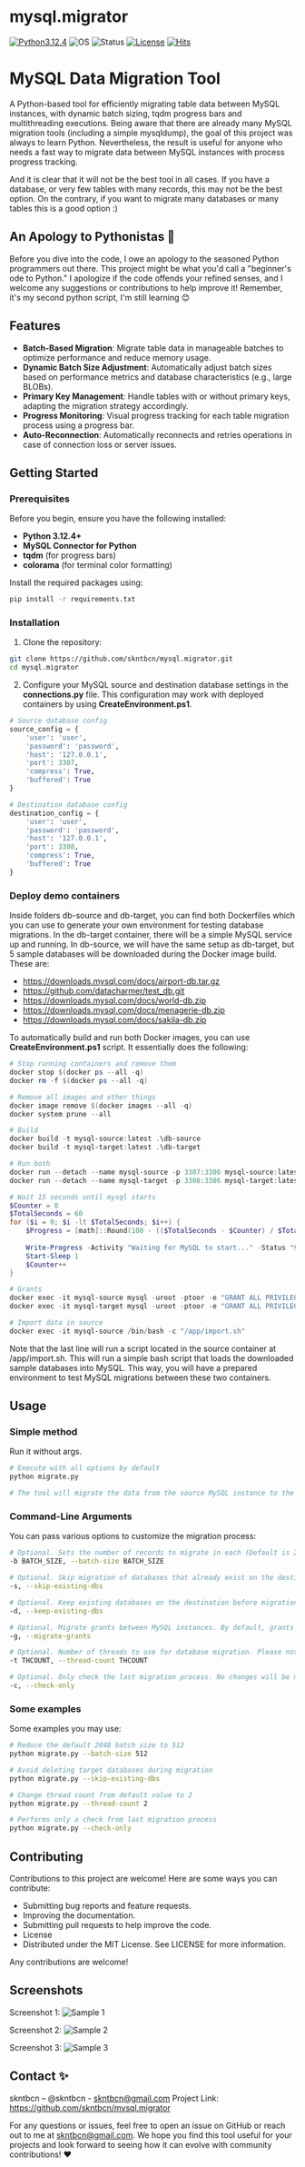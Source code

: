 # mysql.migrator
[![Python3.12.4](https://img.shields.io/badge/Python-3.12.4-f4d159+green)](https://www.python.org/downloads/release/python-3124/) 
![OS](https://img.shields.io/badge/Tested%20On-Linux%20|%20Windows11-yellowgreen.svg?style=flat-square)
![Status](https://img.shields.io/badge/status-beta-orange)
[![License](https://img.shields.io/badge/License-MIT-blue.svg?style=flat-square)](https://github.com/Manisso/fsociety/blob/master/LICENSE)
[![Hits](https://hits.sh/github.com/skntbcn/docsyn.svg?color=dfb317)](https://hits.sh/github.com/skntbcn/docsyn/)


# MySQL Data Migration Tool

A Python-based tool for efficiently migrating table data between MySQL instances, with dynamic batch sizing, tqdm progress bars and multithreading executions.
Being aware that there are already many MySQL migration tools (including a simple mysqldump), the goal of this project was always to learn Python. Nevertheless, the result is useful for anyone who needs a fast way to migrate data between MySQL instances with process progress tracking.

And it is clear that it will not be the best tool in all cases. If you have a database, or very few tables with many records, this may not be the best option. On the contrary, if you want to migrate many databases or many tables this is a good option :)

## An Apology to Pythonistas 🫶

Before you dive into the code, I owe an apology to the seasoned Python programmers out there. This project might be what you'd call a "beginner's ode to Python." I apologize if the code offends your refined senses, and I welcome any suggestions or contributions to help improve it! Remember, it's my second python script, I'm still learning 😊

## Features

- **Batch-Based Migration**: Migrate table data in manageable batches to optimize performance and reduce memory usage.
- **Dynamic Batch Size Adjustment**: Automatically adjust batch sizes based on performance metrics and database characteristics (e.g., large BLOBs).
- **Primary Key Management**: Handle tables with or without primary keys, adapting the migration strategy accordingly.
- **Progress Monitoring**: Visual progress tracking for each table migration process using a progress bar.
- **Auto-Reconnection**: Automatically reconnects and retries operations in case of connection loss or server issues.

## Getting Started

### Prerequisites

Before you begin, ensure you have the following installed:

- **Python 3.12.4+**
- **MySQL Connector for Python**
- **tqdm** (for progress bars)
- **colorama** (for terminal color formatting)

Install the required packages using:
```bash
pip install -r requirements.txt
```

### Installation

 1. Clone the repository:
 ```bash
 git clone https://github.com/skntbcn/mysql.migrator.git
 cd mysql.migrator
 ```

 2. Configure your MySQL source and destination database settings in the **connections.py** file. This configuration may work with deployed containers by using **CreateEnvironment.ps1**.
 ```python
# Source database config
source_config = {
    'user': 'user',
    'password': 'password',
    'host': '127.0.0.1',
    'port': 3307,
    'compress': True,
    'buffered': True
}

# Destination database config
destination_config = {
    'user': 'user',
    'password': 'password',
    'host': '127.0.0.1',
    'port': 3308,
    'compress': True,
    'buffered': True
}
 ```

### Deploy demo containers
Inside folders db-source and db-target, you can find both Dockerfiles which you can use to generate your own environment for testing database migrations.
In the db-target container, there will be a simple MySQL service up and running. In db-source, we will have the same setup as db-target, but 5 sample databases will be downloaded during the Docker image build. These are:
 - https://downloads.mysql.com/docs/airport-db.tar.gz
 - https://github.com/datacharmer/test_db.git
 - https://downloads.mysql.com/docs/world-db.zip
 - https://downloads.mysql.com/docs/menagerie-db.zip
 - https://downloads.mysql.com/docs/sakila-db.zip

To automatically build and run both Docker images, you can use **CreateEnvironment.ps1** script. It essentially does the following:
```powershell
# Stop running containers and remove them
docker stop $(docker ps --all -q)
docker rm -f $(docker ps --all -q)

# Remove all images and other things
docker image remove $(docker images --all -q)
docker system prune --all

# Build
docker build -t mysql-source:latest .\db-source
docker build -t mysql-target:latest .\db-target

# Run both
docker run --detach --name mysql-source -p 3307:3306 mysql-source:latest
docker run --detach --name mysql-target -p 3308:3306 mysql-target:latest

# Wait 15 seconds until mysql starts
$Counter = 0
$TotalSeconds = 60
for ($i = 0; $i -lt $TotalSeconds; $i++) {
    $Progress = [math]::Round(100 - (($TotalSeconds - $Counter) / $TotalSeconds * 100));
    
    Write-Progress -Activity "Waiting for MySQL to start..." -Status "$Progress% Complete:" -SecondsRemaining ($TotalSeconds - $Counter) -PercentComplete $Progress
    Start-Sleep 1
    $Counter++
}

# Grants
docker exec -it mysql-source mysql -uroot -ptoor -e "GRANT ALL PRIVILEGES ON *.* TO 'user'@'%' WITH GRANT OPTION; FLUSH PRIVILEGES;"
docker exec -it mysql-target mysql -uroot -ptoor -e "GRANT ALL PRIVILEGES ON *.* TO 'user'@'%' WITH GRANT OPTION; FLUSH PRIVILEGES;"

# Import data in source
docker exec -it mysql-source /bin/bash -c "/app/import.sh"
```

Note that the last line will run a script located in the source container at /app/import.sh. This will run a simple bash script that loads the downloaded sample databases into MySQL.
This way, you will have a prepared environment to test MySQL migrations between these two containers.

## Usage

### Simple method

Run it without args.
```bash
# Execute with all options by default
python migrate.py

# The tool will migrate the data from the source MySQL instance to the destination, displaying progress automatically.
```

### Command-Line Arguments

You can pass various options to customize the migration process:

```bash
# Optional. Sets the number of records to migrate in each (Default is 2048)
-b BATCH_SIZE, --batch-size BATCH_SIZE

# Optional. Skip migration of databases that already exist on the destination. By default, all databases are migrated.
-s, --skip-existing-dbs

# Optional. Keep existing databases on the destination before migration. By default, destination databases are dropped before starting migration.         
-d, --keep-existing-dbs

# Optional. Migrate grants between MySQL instances. By default, grants are not migrated unless this flag is set.
-g, --migrate-grants  

# Optional. Number of threads to use for database migration. Please note that each database will launch 4 threads to migrate tables
-t THCOUNT, --thread-count THCOUNT

# Optional. Only check the last migration process. No changes will be made
-c, --check-only
```

### Some examples

Some examples you may use:

```bash
# Reduce the default 2048 batch size to 512
python migrate.py --batch-size 512

# Avoid deleting target databases during migration
python migrate.py --skip-existing-dbs

# Change thread count from default value to 2
python migrate.py --thread-count 2

# Performs only a check from last migration process
python migrate.py --check-only
```



## Contributing
Contributions to this project are welcome! Here are some ways you can contribute:
 - Submitting bug reports and feature requests.
 - Improving the documentation.
 - Submitting pull requests to help improve the code.
 - License
 - Distributed under the MIT License. See LICENSE for more information.

Any contributions are welcome!

## Screenshots

Screenshot 1:
![Sample 1](/img/1.png?raw=true "Sample 1")

Screenshot 2:
![Sample 2](/img/2.png?raw=true "Sample 2")

Screenshot 3:
![Sample 3](/img/3.png?raw=true "Sample 3")


## Contact ✨
skntbcn – @skntbcn - skntbcn@gmail.com
Project Link: https://github.com/skntbcn/mysql.migrator

For any questions or issues, feel free to open an issue on GitHub or reach out to me at skntbcn@gmail.com. We hope you find this tool useful for your projects and look forward to seeing how it can evolve with community contributions! ❤️
